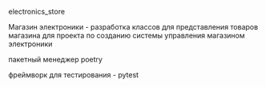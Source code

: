 electronics_store

Магазин электроники - разработка классов для представления товаров магазина для проекта по созданию системы управления магазином электроники

пакетный менеджер poetry

фреймворк для тестирования - pytest
